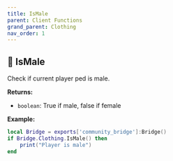 ```yaml
---
title: IsMale
parent: Client Functions
grand_parent: Clothing
nav_order: 1
---
```


## 🔹 IsMale

Check if current player ped is male.

**Returns:**
- `boolean`: True if male, false if female

**Example:**
```lua
local Bridge = exports['community_bridge']:Bridge()
if Bridge.Clothing.IsMale() then
    print("Player is male")
end
```
